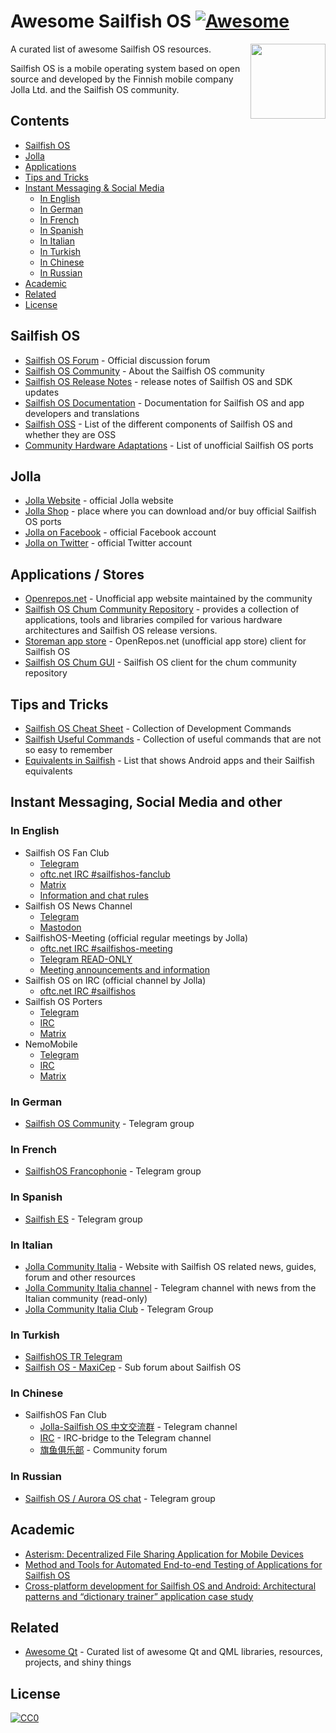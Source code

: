 # Awesome Sailfish OS [![Awesome](https://awesome.re/badge.svg)](https://awesome.re)

[<img src="sfos_fans.jpg" align="right" width="120">](https://sailfishos.org/community/)

A curated list of awesome Sailfish OS resources.

Sailfish OS is a mobile operating system based on open source and developed by the Finnish mobile company Jolla Ltd. and the Sailfish OS community.

## Contents

<!-- START doctoc generated TOC please keep comment here to allow auto update -->

<!-- DON'T EDIT THIS SECTION, INSTEAD RE-RUN doctoc TO UPDATE -->

* [Sailfish OS](#sailfish-os)
* [Jolla](#jolla)
* [Applications](#applications)
* [Tips and Tricks](#tips-and-tricks)
* [Instant Messaging & Social Media](#instant-messaging)
  * [In English](#in-english)
  * [In German](#in-german)
  * [In French](#in-french)
  * [In Spanish](#in-spanish)
  * [In Italian](#in-italian)
  * [In Turkish](#in-turkish)
  * [In Chinese](#in-chinese)
  * [In Russian](#in-russian)
* [Academic](#academic)
* [Related](#related)
* [License](#license)

<!-- END doctoc generated TOC please keep comment here to allow auto update -->

## Sailfish OS

* [Sailfish OS Forum](https://forum.sailfishos.org/) - Official discussion forum
* [Sailfish OS Community](https://sailfishos.org/community/) - About the Sailfish OS community
* [Sailfish OS Release Notes](https://forum.sailfishos.org/tag/release-notes) - release notes of Sailfish OS and SDK updates
* [Sailfish OS Documentation](https://docs.sailfishos.org/) - Documentation for Sailfish OS and app developers and translations
* [Sailfish OSS](https://wiki.merproject.org/wiki/SailfishOSS) - List of the different components of Sailfish OS and whether they are OSS
* [Community Hardware Adaptations](https://forum.sailfishos.org/t/community-hardware-adaptations/14081) - List of unofficial Sailfish OS ports

## Jolla
* [Jolla Website](https://jolla.com/) - official Jolla website
* [Jolla Shop](https://shop.jolla.com/) - place where you can download and/or buy official Sailfish OS ports
* [Jolla on Facebook](http://www.facebook.com/jollaofficial) - official Facebook account
* [Jolla on Twitter](http://twitter.com/jollahq) - official Twitter account

## Applications / Stores
* [Openrepos.net](https://openrepos.net/) - Unofficial app website maintained by the community
* [Sailfish OS Chum Community Repository](https://github.com/sailfishos-chum/main) - provides a collection of applications, tools and libraries compiled for various hardware architectures and Sailfish OS release versions.
* [Storeman app store](https://github.com/storeman-developers/harbour-storeman) - OpenRepos.net (unofficial app store) client for Sailfish OS
* [Sailfish OS Chum GUI](https://chumrpm.netlify.app/) - Sailfish OS client for the chum community repository 

## Tips and Tricks

* [Sailfish OS Cheat Sheet](https://sailfishos.org/wiki/Sailfish_OS_Cheat_Sheet) - Collection of Development Commands
* [Sailfish Useful Commands](https://github.com/olpeh/sailfish-useful-commands) -
  Collection of useful commands that are not so easy to remember
* [Equivalents in Sailfish](https://github.com/maidis/equivalentsinsailfish) - List that shows Android apps and their Sailfish equivalents

## Instant Messaging, Social Media and other

### In English

* Sailfish OS Fan Club
  * [Telegram](https://t.me/+KeJKDDA60uU2M2Q0)
  * [oftc.net IRC #sailfishos-fanclub](https://webchat.oftc.net/?channels=sailfishos-fanclub)
  * [Matrix](https://matrix.to/#/#_oftc_#sailfishos-fanclub:matrix.org)
  * [Information and chat rules](https://telegra.ph/Sailfish-OS-Fan-Club-05-19)
* Sailfish OS News Channel
  * [Telegram](https://t.me/sailfishosnews)
  * [Mastodon](https://mastodon.social/@sailfishosnews)
* SailfishOS-Meeting (official regular meetings by Jolla)
  * [oftc.net IRC #sailfishos-meeting](https://webchat.oftc.net/?channels=#sailfishos-meeting)
  * [Telegram READ-ONLY](https://t.me/joinchat/AAAAAFcbasJX67Fu-aGxxQ)
  * [Meeting announcements and information](https://forum.sailfishos.org/tag/community-meeting)
* Sailfish OS on IRC (official channel by Jolla)
  * [oftc.net IRC #sailfishos](https://webchat.oftc.net/?channels=sailfishos)
* Sailfish OS Porters
  * [Telegram](https://t.me/sailfishos_porters)
  * [IRC](https://kiwiirc.com/client/irc.freenode.net:+6697/#sailfishos-porters)
  * [Matrix](https://riot.im/app/#/room/#freenode_#sailfishos-porters:matrix.org)
* NemoMobile
  * [Telegram](https://t.me/NemoMobile)
  * [IRC](https://kiwiirc.com/client/irc.freenode.net:+6697/#NemoMobile)
  * [Matrix](https://riot.im/app/#/room/#freenode_#nemomobile:matrix.org)

### In German

* [Sailfish OS Community](https://t.me/joinchat/CCMYXQnxqdpVWVooiTdWTQ) - Telegram group

### In French

* [SailfishOS Francophonie](https://t.me/sfosfr) - Telegram group

### In Spanish

* [Sailfish ES](https://t.me/sailfish_es) - Telegram group

### In Italian

* [Jolla Community Italia](https://jollacommunity.it) - Website with Sailfish OS related news, guides, forum and other resources
* [Jolla Community Italia channel](https://t.me/jollait) - Telegram channel with news from the Italian community (read-only)
* [Jolla Community Italia Club](https://t.me/jollaitclub) - Telegram Group 

### In Turkish

* [SailfishOS TR Telegram](https://t.me/sailfishostr)
* [Sailfish OS - MaxiCep](https://www.maxicep.com/forum/kategori/sailfish-os.765/) - Sub forum about Sailfish OS

### In Chinese

* SailfishOS Fan Club
  * [Jolla-Sailfish OS 中文交流群](https://t.me/jollacn) - Telegram channel
  * [IRC](https://kiwiirc.com/client/irc.freenode.net:+6697/#jolla-cn) - IRC-bridge to the Telegram channel
  * [旗鱼俱乐部](https://sailfishos.club) - Community forum

### In Russian

* [Sailfish OS / Aurora OS chat](https://t.me/sailfishos) - Telegram group 

## Academic
* [Asterism: Decentralized File Sharing Application for Mobile Devices](https://www.researchgate.net/publication/330758943_Asterism_Decentralized_File_Sharing_Application_for_Mobile_Devices)
* [Method and Tools for Automated End-to-end Testing of Applications for Sailfish OS](https://dl.acm.org/citation.cfm?id=3180065)
* [Cross-platform development for Sailfish OS and Android: Architectural patterns and “dictionary trainer” application case study](https://ieeexplore.ieee.org/document/7892194)

## Related

* [Awesome Qt](https://github.com/mikalv/awesome-qt-qml/blob/master/README.md) -
  Curated list of awesome Qt and QML libraries, resources, projects, and shiny
  things

## License

[![CC0](http://mirrors.creativecommons.org/presskit/buttons/88x31/svg/cc-zero.svg)](https://creativecommons.org/publicdomain/zero/1.0/)

